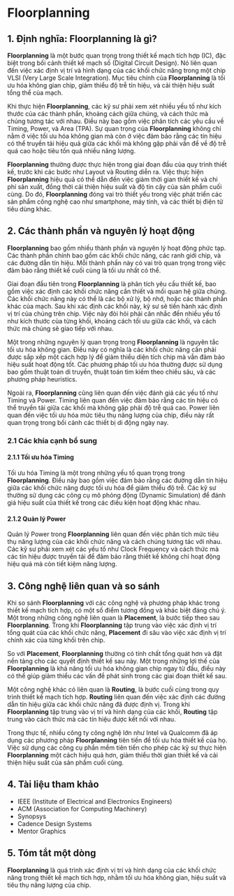 # Floorplanning

## 1. Định nghĩa: **Floorplanning** là gì?
**Floorplanning** là một bước quan trọng trong thiết kế mạch tích hợp (IC), đặc biệt trong bối cảnh thiết kế mạch số (Digital Circuit Design). Nó liên quan đến việc xác định vị trí và hình dạng của các khối chức năng trong một chip VLSI (Very Large Scale Integration). Mục tiêu chính của **Floorplanning** là tối ưu hóa không gian chip, giảm thiểu độ trễ tín hiệu, và cải thiện hiệu suất tổng thể của mạch. 

Khi thực hiện **Floorplanning**, các kỹ sư phải xem xét nhiều yếu tố như kích thước của các thành phần, khoảng cách giữa chúng, và cách thức mà chúng tương tác với nhau. Điều này bao gồm việc phân tích các yêu cầu về Timing, Power, và Area (TPA). Sự quan trọng của **Floorplanning** không chỉ nằm ở việc tối ưu hóa không gian mà còn ở việc đảm bảo rằng các tín hiệu có thể truyền tải hiệu quả giữa các khối mà không gặp phải vấn đề về độ trễ quá cao hoặc tiêu tốn quá nhiều năng lượng.

**Floorplanning** thường được thực hiện trong giai đoạn đầu của quy trình thiết kế, trước khi các bước như Layout và Routing diễn ra. Việc thực hiện **Floorplanning** hiệu quả có thể dẫn đến việc giảm thời gian thiết kế và chi phí sản xuất, đồng thời cải thiện hiệu suất và độ tin cậy của sản phẩm cuối cùng. Do đó, **Floorplanning** đóng vai trò thiết yếu trong việc phát triển các sản phẩm công nghệ cao như smartphone, máy tính, và các thiết bị điện tử tiêu dùng khác.

## 2. Các thành phần và nguyên lý hoạt động
**Floorplanning** bao gồm nhiều thành phần và nguyên lý hoạt động phức tạp. Các thành phần chính bao gồm các khối chức năng, các ranh giới chip, và các đường dẫn tín hiệu. Mỗi thành phần này có vai trò quan trọng trong việc đảm bảo rằng thiết kế cuối cùng là tối ưu nhất có thể.

Giai đoạn đầu tiên trong **Floorplanning** là phân tích yêu cầu thiết kế, bao gồm việc xác định các khối chức năng cần thiết và mối quan hệ giữa chúng. Các khối chức năng này có thể là các bộ xử lý, bộ nhớ, hoặc các thành phần khác của mạch. Sau khi xác định các khối này, kỹ sư sẽ tiến hành xác định vị trí của chúng trên chip. Việc này đòi hỏi phải cân nhắc đến nhiều yếu tố như kích thước của từng khối, khoảng cách tối ưu giữa các khối, và cách thức mà chúng sẽ giao tiếp với nhau.

Một trong những nguyên lý quan trọng trong **Floorplanning** là nguyên tắc tối ưu hóa không gian. Điều này có nghĩa là các khối chức năng cần phải được sắp xếp một cách hợp lý để giảm thiểu diện tích chip mà vẫn đảm bảo hiệu suất hoạt động tốt. Các phương pháp tối ưu hóa thường được sử dụng bao gồm thuật toán di truyền, thuật toán tìm kiếm theo chiều sâu, và các phương pháp heuristics.

Ngoài ra, **Floorplanning** cũng liên quan đến việc đánh giá các yếu tố như Timing và Power. Timing liên quan đến việc đảm bảo rằng các tín hiệu có thể truyền tải giữa các khối mà không gặp phải độ trễ quá cao. Power liên quan đến việc tối ưu hóa mức tiêu thụ năng lượng của chip, điều này rất quan trọng trong bối cảnh các thiết bị di động ngày nay.

### 2.1 Các khía cạnh bổ sung
#### 2.1.1 Tối ưu hóa Timing
Tối ưu hóa Timing là một trong những yếu tố quan trọng trong **Floorplanning**. Điều này bao gồm việc đảm bảo rằng các đường dẫn tín hiệu giữa các khối chức năng được tối ưu hóa để giảm thiểu độ trễ. Các kỹ sư thường sử dụng các công cụ mô phỏng động (Dynamic Simulation) để đánh giá hiệu suất của thiết kế trong các điều kiện hoạt động khác nhau.

#### 2.1.2 Quản lý Power
Quản lý Power trong **Floorplanning** liên quan đến việc phân tích mức tiêu thụ năng lượng của các khối chức năng và cách chúng tương tác với nhau. Các kỹ sư phải xem xét các yếu tố như Clock Frequency và cách thức mà các tín hiệu được truyền tải để đảm bảo rằng thiết kế không chỉ hoạt động hiệu quả mà còn tiết kiệm năng lượng.

## 3. Công nghệ liên quan và so sánh
Khi so sánh **Floorplanning** với các công nghệ và phương pháp khác trong thiết kế mạch tích hợp, có một số điểm tương đồng và khác biệt đáng chú ý. Một trong những công nghệ liên quan là **Placement**, là bước tiếp theo sau **Floorplanning**. Trong khi **Floorplanning** tập trung vào việc xác định vị trí tổng quát của các khối chức năng, **Placement** đi sâu vào việc xác định vị trí chính xác của từng khối trên chip.

So với **Placement**, **Floorplanning** thường có tính chất tổng quát hơn và đặt nền tảng cho các quyết định thiết kế sau này. Một trong những lợi thế của **Floorplanning** là khả năng tối ưu hóa không gian chip ngay từ đầu, điều này có thể giúp giảm thiểu các vấn đề phát sinh trong các giai đoạn thiết kế sau.

Một công nghệ khác có liên quan là **Routing**, là bước cuối cùng trong quy trình thiết kế mạch tích hợp. **Routing** liên quan đến việc xác định các đường dẫn tín hiệu giữa các khối chức năng đã được định vị. Trong khi **Floorplanning** tập trung vào vị trí và hình dạng của các khối, **Routing** tập trung vào cách thức mà các tín hiệu được kết nối với nhau.

Trong thực tế, nhiều công ty công nghệ lớn như Intel và Qualcomm đã áp dụng các phương pháp **Floorplanning** tiên tiến để tối ưu hóa thiết kế của họ. Việc sử dụng các công cụ phần mềm tiên tiến cho phép các kỹ sư thực hiện **Floorplanning** một cách hiệu quả hơn, giảm thiểu thời gian thiết kế và cải thiện hiệu suất của sản phẩm cuối cùng.

## 4. Tài liệu tham khảo
- IEEE (Institute of Electrical and Electronics Engineers)
- ACM (Association for Computing Machinery)
- Synopsys
- Cadence Design Systems
- Mentor Graphics

## 5. Tóm tắt một dòng
**Floorplanning** là quá trình xác định vị trí và hình dạng của các khối chức năng trong thiết kế mạch tích hợp, nhằm tối ưu hóa không gian, hiệu suất và tiêu thụ năng lượng của chip.